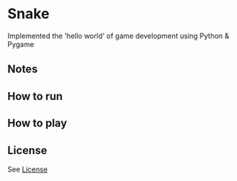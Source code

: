 # Snake
Implemented the 'hello world' of game development using Python & Pygame

## Notes

## How to run

## How to play

## License
See [License](./LICENSE)
